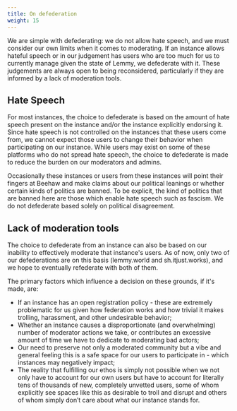 ```yaml
---
title: On defederation
weight: 15
---
```


We are simple with defederating: we do not allow hate speech, and we must consider our own limits when it comes to moderating. If an instance allows hateful speech or in our judgement has users who are too much for us to currently manage given the state of Lemmy, we defederate with it. These judgements are always open to being reconsidered, particularly if they are informed by a lack of moderation tools.

## Hate Speech
For most instances, the choice to defederate is based on the amount of hate speech present on the instance and/or the instance explicitly endorsing it. Since hate speech is not controlled on the instances that these users come from, we cannot expect those users to change their behavior when participating on our instance. While users may exist on some of these platforms who do not spread hate speech, the choice to defederate is made to reduce the burden on our moderators and admins. 

Occasionally these instances or users from these instances will point their fingers at Beehaw and make claims about our political leanings or whether certain kinds of politics are banned. To be explicit, the kind of politics that are banned here are those which enable hate speech such as fascism. We do not defederate based solely on political disagreement.

## Lack of moderation tools
The choice to defederate from an instance can also be based on our inability to effectively moderate that instance's users. As of now, only two of our defederations are on this basis (lemmy.world and sh.itjust.works), and we hope to eventually refederate with both of them.

The primary factors which influence a decision on these grounds, if it's made, are:

- If an instance has an open registration policy - these are extremely problematic for us given how federation works and how trivial it makes trolling, harassment, and other undesirable behavior;
- Whether an instance causes a disproportionate (and overwhelming) number of moderator actions we take, or contributes an excessive amount of time we have to dedicate to moderating bad actors;
- Our need to preserve not only a moderated community but a vibe and general feeling this is a safe space for our users to participate in - which instances may negatively impact;
- The reality that fulfilling our ethos is simply not possible when we not only have to account for our own users but have to account for literally tens of thousands of new, completely unvetted users, some of whom explicitly see spaces like this as desirable to troll and disrupt and others of whom simply don’t care about what our instance stands for.

